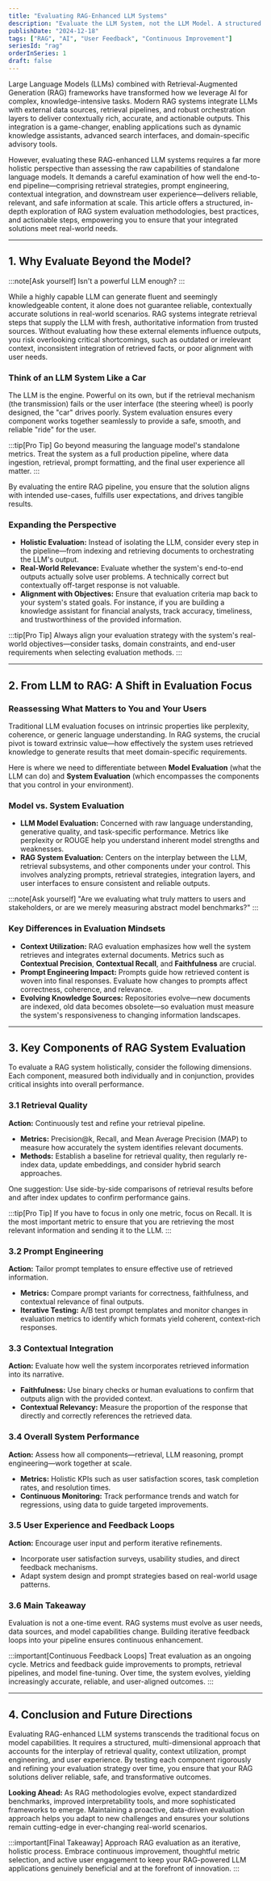 ```yaml
---
title: "Evaluating RAG-Enhanced LLM Systems"
description: "Evaluate the LLM System, not the LLM Model. A structured approach to holistic evaluation of RAG-enhanced LLM systems."
publishDate: "2024-12-18"
tags: ["RAG", "AI", "User Feedback", "Continuous Improvement"]
seriesId: "rag"
orderInSeries: 1
draft: false
---
```


Large Language Models (LLMs) combined with Retrieval-Augmented Generation (RAG) frameworks have transformed how we leverage AI for complex, knowledge-intensive tasks. Modern RAG systems integrate LLMs with external data sources, retrieval pipelines, and robust orchestration layers to deliver contextually rich, accurate, and actionable outputs. This integration is a game-changer, enabling applications such as dynamic knowledge assistants, advanced search interfaces, and domain-specific advisory tools.

However, evaluating these RAG-enhanced LLM systems requires a far more holistic perspective than assessing the raw capabilities of standalone language models. It demands a careful examination of how well the end-to-end pipeline—comprising retrieval strategies, prompt engineering, contextual integration, and downstream user experience—delivers reliable, relevant, and safe information at scale. This article offers a structured, in-depth exploration of RAG system evaluation methodologies, best practices, and actionable steps, empowering you to ensure that your integrated solutions meet real-world needs.

---

## 1. Why Evaluate Beyond the Model?

:::note[Ask yourself]
Isn't a powerful LLM enough?
:::

While a highly capable LLM can generate fluent and seemingly knowledgeable content, it alone does not guarantee reliable, contextually accurate solutions in real-world scenarios. RAG systems integrate retrieval steps that supply the LLM with fresh, authoritative information from trusted sources. Without evaluating how these external elements influence outputs, you risk overlooking critical shortcomings, such as outdated or irrelevant context, inconsistent integration of retrieved facts, or poor alignment with user needs.

### Think of an LLM System Like a Car

The LLM is the engine. Powerful on its own, but if the retrieval mechanism (the transmission) fails or the user interface (the steering wheel) is poorly designed, the "car" drives poorly. System evaluation ensures every component works together seamlessly to provide a safe, smooth, and reliable "ride" for the user.

:::tip[Pro Tip]
Go beyond measuring the language model's standalone metrics. Treat the system as a full production pipeline, where data ingestion, retrieval, prompt formatting, and the final user experience all matter.
:::

By evaluating the entire RAG pipeline, you ensure that the solution aligns with intended use-cases, fulfills user expectations, and drives tangible results.

### Expanding the Perspective

- **Holistic Evaluation:** Instead of isolating the LLM, consider every step in the pipeline—from indexing and retrieving documents to orchestrating the LLM's output.  
- **Real-World Relevance:** Evaluate whether the system's end-to-end outputs actually solve user problems. A technically correct but contextually off-target response is not valuable.  
- **Alignment with Objectives:** Ensure that evaluation criteria map back to your system's stated goals. For instance, if you are building a knowledge assistant for financial analysts, track accuracy, timeliness, and trustworthiness of the provided information.

:::tip[Pro Tip]
Always align your evaluation strategy with the system's real-world objectives—consider tasks, domain constraints, and end-user requirements when selecting evaluation methods.
:::

---

## 2. From LLM to RAG: A Shift in Evaluation Focus

### Reassessing What Matters to You and Your Users

Traditional LLM evaluation focuses on intrinsic properties like perplexity, coherence, or generic language understanding. In RAG systems, the crucial pivot is toward extrinsic value—how effectively the system uses retrieved knowledge to generate results that meet domain-specific requirements.

Here is where we need to differentiate between **Model Evaluation** (what the LLM can do) and **System Evaluation** (which encompasses the components that you control in your environment).

### Model vs. System Evaluation

- **LLM Model Evaluation:** Concerned with raw language understanding, generative quality, and task-specific performance. Metrics like perplexity or ROUGE help you understand inherent model strengths and weaknesses.  
- **RAG System Evaluation:** Centers on the interplay between the LLM, retrieval subsystems, and other components under your control. This involves analyzing prompts, retrieval strategies, integration layers, and user interfaces to ensure consistent and reliable outputs.

:::note[Ask yourself]
"Are we evaluating what truly matters to users and stakeholders, or are we merely measuring abstract model benchmarks?"
:::

### Key Differences in Evaluation Mindsets

- **Context Utilization:** RAG evaluation emphasizes how well the system retrieves and integrates external documents. Metrics such as **Contextual Precision**, **Contextual Recall**, and **Faithfulness** are crucial.  
- **Prompt Engineering Impact:** Prompts guide how retrieved content is woven into final responses. Evaluate how changes to prompts affect correctness, coherence, and relevance.  
- **Evolving Knowledge Sources:** Repositories evolve—new documents are indexed, old data becomes obsolete—so evaluation must measure the system's responsiveness to changing information landscapes.

---

## 3. Key Components of RAG System Evaluation

To evaluate a RAG system holistically, consider the following dimensions. Each component, measured both individually and in conjunction, provides critical insights into overall performance.

### 3.1 Retrieval Quality

**Action:** Continuously test and refine your retrieval pipeline.  
- **Metrics:** Precision@k, Recall, and Mean Average Precision (MAP) to measure how accurately the system identifies relevant documents.  
- **Methods:** Establish a baseline for retrieval quality, then regularly re-index data, update embeddings, and consider hybrid search approaches.

One suggestion: Use side-by-side comparisons of retrieval results before and after index updates to confirm performance gains.

:::tip[Pro Tip]
If you have to focus in only one metric, focus on Recall. It is the most important metric to ensure that you are retrieving the most relevant information and sending it to the LLM.
:::

### 3.2 Prompt Engineering

**Action:** Tailor prompt templates to ensure effective use of retrieved information.  
- **Metrics:** Compare prompt variants for correctness, faithfulness, and contextual relevance of final outputs.  
- **Iterative Testing:** A/B test prompt templates and monitor changes in evaluation metrics to identify which formats yield coherent, context-rich responses.

### 3.3 Contextual Integration

**Action:** Evaluate how well the system incorporates retrieved information into its narrative.  
- **Faithfulness:** Use binary checks or human evaluations to confirm that outputs align with the provided context.  
- **Contextual Relevancy:** Measure the proportion of the response that directly and correctly references the retrieved data.

### 3.4 Overall System Performance

**Action:** Assess how all components—retrieval, LLM reasoning, prompt engineering—work together at scale.  
- **Metrics:** Holistic KPIs such as user satisfaction scores, task completion rates, and resolution times.  
- **Continuous Monitoring:** Track performance trends and watch for regressions, using data to guide targeted improvements.

### 3.5 User Experience and Feedback Loops

**Action:** Encourage user input and perform iterative refinements.  
- Incorporate user satisfaction surveys, usability studies, and direct feedback mechanisms.  
- Adapt system design and prompt strategies based on real-world usage patterns.

### 3.6 Main Takeaway

Evaluation is not a one-time event. RAG systems must evolve as user needs, data sources, and model capabilities change. Building iterative feedback loops into your pipeline ensures continuous enhancement.

:::important[Continuous Feedback Loops]
Treat evaluation as an ongoing cycle. Metrics and feedback guide improvements to prompts, retrieval pipelines, and model fine-tuning. Over time, the system evolves, yielding increasingly accurate, reliable, and user-aligned outcomes.
:::

---

## 4. Conclusion and Future Directions

Evaluating RAG-enhanced LLM systems transcends the traditional focus on model capabilities. It requires a structured, multi-dimensional approach that accounts for the interplay of retrieval quality, context utilization, prompt engineering, and user experience. By testing each component rigorously and refining your evaluation strategy over time, you ensure that your RAG solutions deliver reliable, safe, and transformative outcomes.

**Looking Ahead:** As RAG methodologies evolve, expect standardized benchmarks, improved interpretability tools, and more sophisticated frameworks to emerge. Maintaining a proactive, data-driven evaluation approach helps you adapt to new challenges and ensures your solutions remain cutting-edge in ever-changing real-world scenarios.

:::important[Final Takeaway]
Approach RAG evaluation as an iterative, holistic process. Embrace continuous improvement, thoughtful metric selection, and active user engagement to keep your RAG-powered LLM applications genuinely beneficial and at the forefront of innovation.
::: 